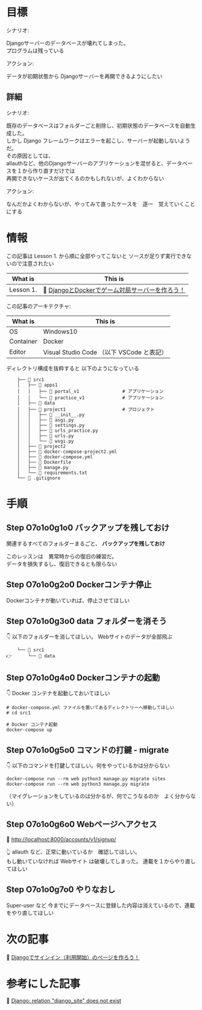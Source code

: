 # 目標

シナリオ:  

Djangoサーバーのデータベースが壊れてしまった。  
プログラムは残っている  

アクション:  

データが初期状態から Djangoサーバーを再開できるようにしたい  

## 詳細

シナリオ:  

既存のデータベースはフォルダーごと削除し、初期状態のデータベースを自動生成した。  
しかし Django フレームワークはエラーを起こし、サーバーが起動しないようだ。  
その原因としては、  
allauthなど、他のDjangoサーバーのアプリケーションを混ぜると、データベースを１から作り直すだけでは  
再開できないケースが出てくるのかもしれないが、よくわからない  

アクション:  

なんだかよくわからないが、やってみて直ったケースを　逐一　覚えていくことにする  

# 情報

この記事は Lesson 1. から順に全部やってこないと ソースが足りず実行できないので注意されたい  

| What is   | This is                                                                                                 |
| --------- | ------------------------------------------------------------------------------------------------------- |
| Lesson 1. | 📖 [DjangoとDockerでゲーム対局サーバーを作ろう！](https://qiita.com/muzudho1/items/eb0df0ea604e1fd9cdae) |

この記事のアーキテクチャ:  

| What is   | This is                                   |
| --------- | ----------------------------------------- |
| OS        | Windows10                                 |
| Container | Docker                                    |
| Editor    | Visual Studio Code （以下 VSCode と表記） |

ディレクトリ構成を抜粋すると 以下のようになっている  

```plaintext
    ├── 📂 src1
    │   ├── 📂 apps1
    │   │   ├── 📂 portal_v1                # アプリケーション
    │   │   └── 📂 practice_v1              # アプリケーション
    │   ├── 📂 data
    │   ├── 📂 project1                     # プロジェクト
    │   │   ├── 📄 __init__.py
    │   │   ├── 📄 asgi.py
    │   │   ├── 📄 settings.py
    │   │   ├── 📄 urls_practice.py
    │   │   ├── 📄 urls.py
    │   │   └── 📄 wsgi.py
    │   ├── 📂 project2
    │   ├── 🐳 docker-compose-project2.yml
    │   ├── 🐳 docker-compose.yml
    │   ├── 🐳 Dockerfile
    │   ├── 📄 manage.py
    │   └── 📄 requirements.txt
    └── 📄 .gitignore
```

# 手順

## Step O7o1o0g1o0 バックアップを残しておけ

関連するすべてのフォルダーまるごと、 **バックアップを残しておけ**  

このレッスンは　異常時からの復旧の練習だ。  
データを損失するし、復旧できるとも限らない  

## Step O7o1o0g2o0 Dockerコンテナ停止

Dockerコンテナが動いていれば、停止させてほしい  

## Step O7o1o0g3o0 data フォルダーを消そう

👇 以下のフォルダーを消してほしい。 Webサイトのデータが全部飛ぶ  

```plaintext
    └── 📂 src1
👉      └── 📂 data
```

## Step O7o1o0g4o0 Dockerコンテナの起動

👇 Docker コンテナを起動しておいてほしい  

```shell
# docker-compose.yml ファイルを置いてあるディレクトリーへ移動してほしい
# cd src1

# Docker コンテナ起動
docker-compose up
```

## Step O7o1o0g5o0 コマンドの打鍵 - migrate

👇 以下のコマンドを打鍵してほしい。何をやっているかは分からない  

```shell
docker-compose run --rm web python3 manage.py migrate sites
docker-compose run --rm web python3 manage.py migrate
```

（マイグレーションをしているのは分かるが、何でこうなるのか　よく分からない）  

## Step O7o1o0g6o0 Webページへアクセス

📖 [http://localhost:8000/accounts/v1/signup/](http://localhost:8000/accounts/v1/signup/)  

👆 allauth など、正常に動いているか　確認してほしい。  
もし動いていなければ Webサイト は破壊してしまった。 連載を１からやり直してほしい  

## Step O7o1o0g7o0 やりなおし

Super-user など 今までにデータベースに登録した内容は消えているので、連載をやり直してほしい  

# 次の記事

📖 [Djangoでサインイン（利用開始）のページを作ろう！](https://qiita.com/muzudho1/items/1d34d64562ff07f1742a)  

# 参考にした記事

📖 [Django: relation "django_site" does not exist](https://stackoverflow.com/questions/23925726/django-relation-django-site-does-not-exist)  
